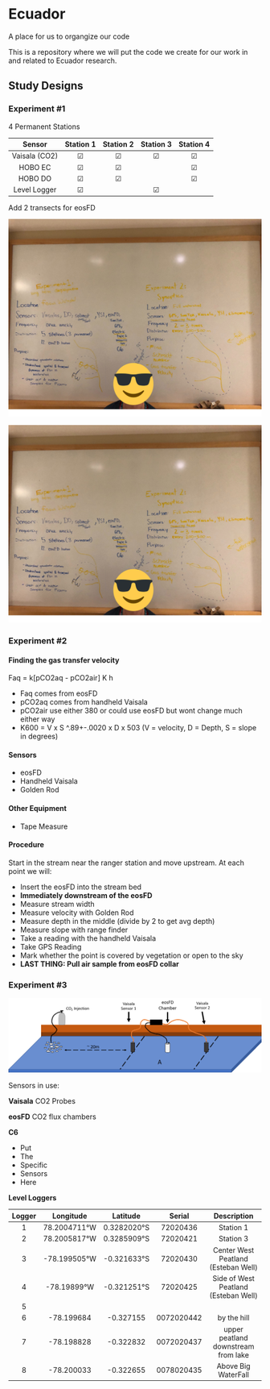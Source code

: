 

# Ecuador
A place for us to organgize our code

This is a repository where we will put the code we create for our work in and related to Ecuador research.

## Study Designs

### Experiment #1
4 Permanent Stations

| Sensor        | Station 1 | Station 2 | Station 3 | Station 4 |
| :-----------: |:---------:| :--------:| :--------:| :-------: |
| Vaisala (CO2) | &#9745;   | &#9745;   | &#9745;   | &#9745;   |
| HOBO EC       | &#9745;   |   &#9745; |           | &#9745;   |
| HOBO DO       | &#9745;   | &#9745;   |           | &#9745;   |
| Level Logger  | &#9745;   |           | &#9745;   |           |

Add 2 transects for eosFD

![Whiteboard](https://github.com/ARMurray/Ecuador/blob/master/images/Experiment_1_2.png "Experiments 1 & 2")


![Whiteboard](https://github.com/ARMurray/Ecuador/blob/master/images/Experiment_1_2.png "Experiments 1 & 2")


### Experiment #2
#### Finding the gas transfer velocity

Faq = k[pCO2aq - pCO2air] K h

+ Faq comes from eosFD
+ pCO2aq comes from handheld Vaisala
+ pCO2air use either 380 or could use eosFD but wont change much either way
+ K600 = V x S ^.89+-.0020 x D x 503    (V = velocity, D = Depth, S = slope in degrees)

#### Sensors
+ eosFD
+ Handheld Vaisala
+ Golden Rod

#### Other Equipment
+ Tape Measure

#### Procedure
Start in the stream near the ranger station and move upstream. At each point we will:
+ Insert the eosFD into the stream bed
+ **Immediately downstream of the eosFD**
+ Measure stream width
+ Measure velocity with Golden Rod
+ Measure depth in the middle (divide by 2 to get avg depth)
+ Measure slope with range finder
+ Take a reading with the handheld Vaisala
+ Take GPS Reading 
+ Mark whether the point is covered by vegetation or open to the sky
+ **LAST THING: Pull air sample from eosFD collar**

### Experiment #3
![alt text](https://github.com/ARMurray/Ecuador/blob/master/images/VasialaXeosFD.png "Flux Experimental Design")

Sensors in use:

**Vaisala** CO2 Probes

**eosFD** CO2 flux chambers

**C6**
+ Put
+ The
+ Specific
+ Sensors
+ Here


**Level Loggers**

|Logger|Longitude|Latitude|Serial| Description |
|:----:|:-------:|:------:|:----:|:-----------:|
|1| 78.2004711°W | 0.3282020°S | 72020436 | Station 1 |
|2| 78.2005817°W | 0.3285909°S | 72020421 | Station 3 |
|3| -78.199505°W | -0.321633°S | 72020430 | Center West Peatland (Esteban Well) |
|4| -78.19899°W | -0.321251°S | 72020425 | Side of West Peatland (Esteban Well) |
|5| | | | |
|6| -78.199684 | -0.327155 | 0072020442 | by the hill |
|7| -78.198828 | -0.322832 | 0072020437 | upper peatland downstream from lake |
|8| -78.200033 | -0.322655 | 0078020435 | Above Big WaterFall |
